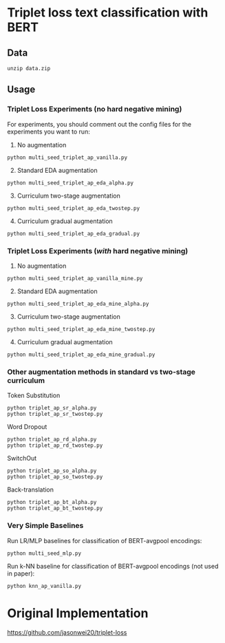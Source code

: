 # Triplet loss text classification with BERT

## Data
```
unzip data.zip
```

## Usage

### Triplet Loss Experiments (no hard negative mining)

For experiments, you should comment out the config files for the experiments you want to run:

1. No augmentation
```
python multi_seed_triplet_ap_vanilla.py
```

2. Standard EDA augmentation
```
python multi_seed_triplet_ap_eda_alpha.py
```

3. Curriculum two-stage augmentation
```
python multi_seed_triplet_ap_eda_twostep.py
```

4. Curriculum gradual augmentation
```
python multi_seed_triplet_ap_eda_gradual.py
```

### Triplet Loss Experiments (*with* hard negative mining)

1. No augmentation
```
python multi_seed_triplet_ap_vanilla_mine.py
```

2. Standard EDA augmentation
```
python multi_seed_triplet_ap_eda_mine_alpha.py
```

3. Curriculum two-stage augmentation
```
python multi_seed_triplet_ap_eda_mine_twostep.py
```

4. Curriculum gradual augmentation
```
python multi_seed_triplet_ap_eda_mine_gradual.py
```

### Other augmentation methods in standard vs two-stage curriculum

Token Substitution
```
python triplet_ap_sr_alpha.py
python triplet_ap_sr_twostep.py
```

Word Dropout
```
python triplet_ap_rd_alpha.py
python triplet_ap_rd_twostep.py
```

SwitchOut
```
python triplet_ap_so_alpha.py
python triplet_ap_so_twostep.py
```

Back-translation
```
python triplet_ap_bt_alpha.py
python triplet_ap_bt_twostep.py
```

### Very Simple Baselines

Run LR/MLP baselines for classification of BERT-avgpool encodings:
```
python multi_seed_mlp.py
```

Run k-NN baseline for classification of BERT-avgpool encodings (not used in paper):
```
python knn_ap_vanilla.py
```

# Original Implementation

https://github.com/jasonwei20/triplet-loss